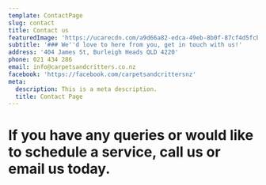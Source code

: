 ```yaml
---
template: ContactPage
slug: contact
title: Contact us
featuredImage: 'https://ucarecdn.com/a9d66a82-edca-49eb-8b0f-87cf4d5fcb01/'
subtitle: '### We''d love to here from you, get in touch with us!'
address: '404 James St, Burleigh Heads QLD 4220'
phone: 021 434 286
email: info@carpetsandcritters.co.nz
facebook: 'https://facebook.com/carpetsandcrittersnz'
meta:
  description: This is a meta description.
  title: Contact Page
---
```



# **If you have any queries or would like to schedule a service, call us or email us today.**
